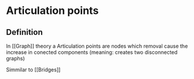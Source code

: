 # Articulation points
## Definition
In [[Graph]] theory a Articulation points are nodes which removal cause the increase in conected components (meaning: creates two disconnected graphs)

Simmilar to [[Bridges]]